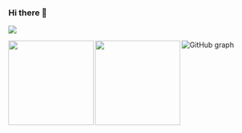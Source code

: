 ### Hi there 👋

![](https://github-profile-summary-cards.vercel.app/api/cards/profile-details?username=genie-ru&theme=dracula)
<p>
<a href="https://github.com/miwashutaro0611">
  <img align="left" height="170px" src="https://github-readme-stats.vercel.app/api?username=miwashutaro0611&count_private=true&show_icons=true&theme=dracula" />
</a>
<a href="https://github.com/miwashutaro0611">
  <img align="left" height="170px" src="https://github-readme-stats.vercel.app/api/top-langs/?username=miwashutaro0611&layout=compact&theme=dracula" />
</a>
</p>

<p align="left">
  <img src="https://github-chart.vercel.app/api?user=genie-ru&theme=midnight-purple" alt="GitHub graph" />
</p>
